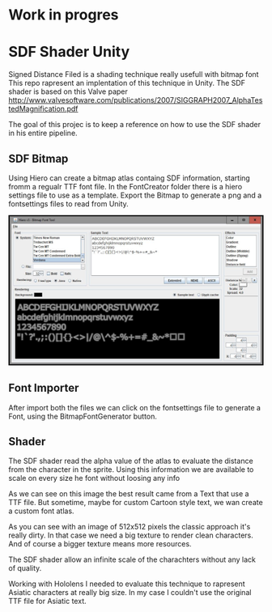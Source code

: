 <h1> Work in progres</h1>
<h1>SDF Shader Unity</h1>

Signed Distance Filed is a shading technique really usefull with bitmap font
This repo rapresent an implentation of this technique in Unity.
The SDF shader is based on this Valve paper http://www.valvesoftware.com/publications/2007/SIGGRAPH2007_AlphaTestedMagnification.pdf

The goal of this projec is to keep a reference on how to use the SDF shader in his entire pipeline.

<h2>SDF Bitmap</h2>
Using Hiero can create a bitmap atlas containg SDF information, starting fromm a regualr TTF font file.
In the FontCreator folder there is a hiero settings file to use as a template.
Export the Bitmap to generate a png and a fontsettings files to read from Unity.

![Alt text](/ReadMeImages/hiero.jpg?raw=true "Hiero Tool")

<h2>Font Importer</h2>
After import both the files we can click on the fontsettings file to generate a Font, using the BitmapFontGenerator button.

<h2>Shader</h2>
The SDF shader read the alpha value of the atlas to evaluate the distance from the character in the sprite.
Using this information we are available to scale on every size he font without loosing any info


As we can see on this image the best result came from a Text that use a TTF file.
But sometime, maybe for custom Cartoon style text, we wan create a custom font atlas.

As you can see with an image of 512x512 pixels the classic approach it's really dirty.
In that case we need a big texture to render clean characters.
And of course a bigger texture means more resources.

The SDF shader allow an infinite scale of the charachters without any lack of quality.




Working with Hololens I needed to evaluate this technique to rapresent Asiatic characters at really big size.
In my case I couldn't use the original TTF file for Asiatic text.